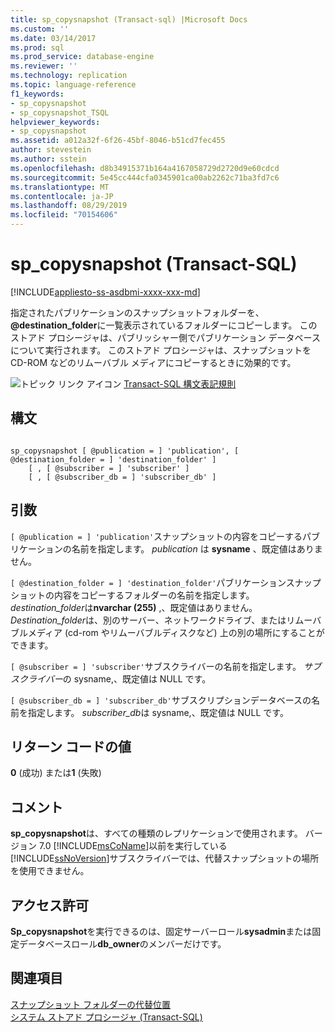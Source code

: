 ```yaml
---
title: sp_copysnapshot (Transact-sql) |Microsoft Docs
ms.custom: ''
ms.date: 03/14/2017
ms.prod: sql
ms.prod_service: database-engine
ms.reviewer: ''
ms.technology: replication
ms.topic: language-reference
f1_keywords:
- sp_copysnapshot
- sp_copysnapshot_TSQL
helpviewer_keywords:
- sp_copysnapshot
ms.assetid: a012a32f-6f26-45bf-8046-b51cd7fec455
author: stevestein
ms.author: sstein
ms.openlocfilehash: d8b34915371b164a4167058729d2720d9e60cdcd
ms.sourcegitcommit: 5e45cc444cfa0345901ca00ab2262c71ba3fd7c6
ms.translationtype: MT
ms.contentlocale: ja-JP
ms.lasthandoff: 08/29/2019
ms.locfileid: "70154606"
---
```

# <a name="sp_copysnapshot-transact-sql"></a>sp_copysnapshot (Transact-SQL)
[!INCLUDE[appliesto-ss-asdbmi-xxxx-xxx-md](../../includes/appliesto-ss-asdbmi-xxxx-xxx-md.md)]

  指定されたパブリケーションのスナップショットフォルダーを、  **\@destination_folder**に一覧表示されているフォルダーにコピーします。 このストアド プロシージャは、パブリッシャー側でパブリケーション データベースについて実行されます。 このストアド プロシージャは、スナップショットを CD-ROM などのリムーバブル メディアにコピーするときに効果的です。  
  
 ![トピック リンク アイコン](../../database-engine/configure-windows/media/topic-link.gif "トピック リンク アイコン") [Transact-SQL 構文表記規則](../../t-sql/language-elements/transact-sql-syntax-conventions-transact-sql.md)  
  
## <a name="syntax"></a>構文  
  
```  
  
sp_copysnapshot [ @publication = ] 'publication', [ @destination_folder = ] 'destination_folder' ]  
    [ , [ @subscriber = ] 'subscriber' ]  
    [ , [ @subscriber_db = ] 'subscriber_db' ]  
```  
  
## <a name="arguments"></a>引数  
`[ @publication = ] 'publication'`スナップショットの内容をコピーするパブリケーションの名前を指定します。 *publication* は **sysname** 、既定値はありません。  
  
`[ @destination_folder = ] 'destination_folder'`パブリケーションスナップショットの内容をコピーするフォルダーの名前を指定します。 *destination_folder*は**nvarchar (255)** ,、既定値はありません。 *Destination_folder*は、別のサーバー、ネットワークドライブ、またはリムーバブルメディア (cd-rom やリムーバブルディスクなど) 上の別の場所にすることができます。  
  
`[ @subscriber = ] 'subscriber'`サブスクライバーの名前を指定します。 *サブスクライバー*の sysname,、既定値は NULL です。  
  
`[ @subscriber_db = ] 'subscriber_db'`サブスクリプションデータベースの名前を指定します。 *subscriber_db*は sysname,、既定値は NULL です。  
  
## <a name="return-code-values"></a>リターン コードの値  
 **0** (成功) または**1** (失敗)  
  
## <a name="remarks"></a>コメント  
 **sp_copysnapshot**は、すべての種類のレプリケーションで使用されます。 バージョン 7.0 [!INCLUDE[msCoName](../../includes/msconame-md.md)]以前を実行している[!INCLUDE[ssNoVersion](../../includes/ssnoversion-md.md)]サブスクライバーでは、代替スナップショットの場所を使用できません。  
  
## <a name="permissions"></a>アクセス許可  
 **Sp_copysnapshot**を実行できるのは、固定サーバーロール**sysadmin**または固定データベースロール**db_owner**のメンバーだけです。  
  
## <a name="see-also"></a>関連項目  
 [スナップショット フォルダーの代替位置](../../relational-databases/replication/snapshot-options.md)   
 [システム ストアド プロシージャ &#40;Transact-SQL&#41;](../../relational-databases/system-stored-procedures/system-stored-procedures-transact-sql.md)  
  
  
